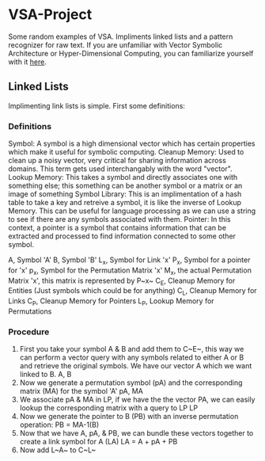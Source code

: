 # VSA-Project

Some random examples of VSA. Impliments linked lists and a pattern recognizer for raw text. If you are unfamiliar with Vector Symbolic Architecture or Hyper-Dimensional Computing, you can familiarize yourself with it [here](https://www.hd-computing.com/).

## Linked Lists

Implimenting link lists is simple. First some definitions:

### Definitions
Symbol: A symbol is a high dimensional vector which has certain properties which make it useful for symbolic computing.
Cleanup Memory: Used to clean up a noisy vector, very critical for sharing information across domains. This term gets used interchangably with the word "vector".
Lookup Memory: This takes a symbol and directly associates one with something else; this something can be another symbol or a matrix or an image of something
Symbol Library: This is an implimentation of a hash table to take a key and retreive a symbol, it is like the inverse of Lookup Memory. This can be useful for language processing as we can use a string to see if there are any symbols associated with them.
Pointer: In this context, a pointer is a symbol that contains information that can be extracted and processed to find information connected to some other symbol.

A, Symbol 'A'
B, Symbol 'B'
L<sub>x</sub>, Symbol for Link 'x'
P<sub>x</sub>, Symbol for a pointer for 'x'
p<sub>x</sub>, Symbol for the Permutation Matrix 'x'
M<sub>x</sub>, the actual Permutation Matrix 'x', this matrix is represented by P~x~
C<sub>E</sub>, Cleanup Memory for Entities (Just symbols which could be for anything)
C<sub>L</sub>, Cleanup Memory for Links
C<sub>P</sub>, Cleanup Memory for Pointers
L<sub>P</sub>, Lookup Memory for Permutations

### Procedure
1. First you take your symbol A & B and add them to C~E~, this way we can perform a vector query with any symbols related to either A or B and retrieve the original symbols. We have our vector A which we want linked to B.
A, B
2. Now we generate a permutation symbol (pA) and the corresponding matrix (MA) for the symbol 'A'
pA, MA
3. We associate pA & MA in LP, if we have the the vector PA, we can easily lookup the corresponding matrix with a query to LP
LP
4. Now we generate the pointer to B (PB) with an inverse permutation operation:
PB = MA-1(B)
5. Now that we have A, pA, & PB, we can bundle these vectors together to create a link symbol for A (LA)
LA = A + pA + PB
6. Now add L~A~ to C~L~
